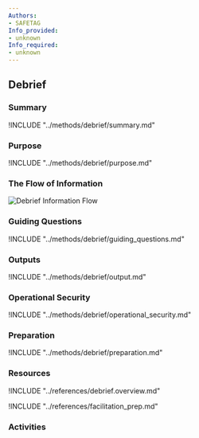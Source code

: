 ```yaml
---
Authors:
- SAFETAG
Info_provided:
- unknown
Info_required:
- unknown
---
```


## Debrief


### Summary
!INCLUDE "../methods/debrief/summary.md"

### Purpose
!INCLUDE "../methods/debrief/purpose.md"

### The Flow of Information
![Debrief Information Flow](images/info_flows/debrief.svg)

### Guiding Questions
!INCLUDE "../methods/debrief/guiding_questions.md"




### Outputs
!INCLUDE "../methods/debrief/output.md"

### Operational Security
!INCLUDE "../methods/debrief/operational_security.md"

### Preparation
!INCLUDE "../methods/debrief/preparation.md"




### Resources
<div class="greybox">
!INCLUDE "../references/debrief.overview.md"

!INCLUDE "../references/facilitation_prep.md"

</div>

### Activities